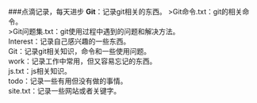 ###点滴记录，每天进步
**Git**：记录git相关的东西。
    >Git命令.txt：git的相关命令。<br/>
    >Git问题集.txt：git使用过程中遇到的问题和解决方法。<br/>
Interest：记录自己感兴趣的一些东西。<br/>
Git：记录git相关知识，命令和一些使用问题。<br/>
work：记录工作中常用，但又容易忘记的东西。<br/>
    js.txt：js相关知识。<br/>
todo：记录一些有用但没有做的事情。<br>
    site.txt：记录一些网站或者关键字。<br>
